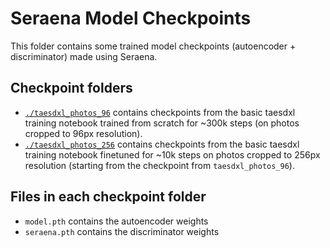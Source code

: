 # Seraena Model Checkpoints

This folder contains some trained model checkpoints (autoencoder + discriminator) made using Seraena.

## Checkpoint folders

* [`./taesdxl_photos_96`](./taesdxl_photos_96) contains checkpoints from the basic taesdxl training notebook trained from scratch for ~300k steps (on photos cropped to 96px resolution).
* [`./taesdxl_photos_256`](./taesdxl_photos_256) contains checkpoints from the basic taesdxl training notebook finetuned for ~10k steps on photos cropped to 256px resolution (starting from the checkpoint from `taesdxl_photos_96`).

## Files in each checkpoint folder

* `model.pth` contains the autoencoder weights
* `seraena.pth` contains the discriminator weights
